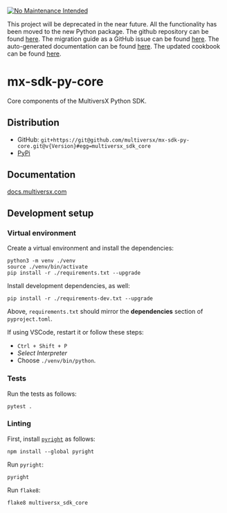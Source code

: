 [![No Maintenance Intended](http://unmaintained.tech/badge.svg)](http://unmaintained.tech/)

This project will be deprecated in the near future. All the functionality has been moved to the new Python package. 
The github repository can be found [here](https://github.com/multiversx/mx-sdk-py).
The migration guide as a GitHub issue can be found [here](https://github.com/multiversx/mx-sdk-py/issues/41).
The auto-generated documentation can be found [here](https://multiversx.github.io/mx-sdk-py/).
The updated cookbook can be found [here](https://github.com/multiversx/mx-sdk-py/blob/main/examples/Cookbook.ipynb).

# mx-sdk-py-core

Core components of the MultiversX Python SDK.

## Distribution
 
 - GitHub: `git+https://git@github.com/multiversx/mx-sdk-py-core.git@v{Version}#egg=multiversx_sdk_core`
 - [PyPi](https://pypi.org/user/multiversx/)

## Documentation

[docs.multiversx.com](https://docs.multiversx.com/sdk-and-tools/erdpy/erdpy/)

## Development setup

### Virtual environment

Create a virtual environment and install the dependencies:

```
python3 -m venv ./venv
source ./venv/bin/activate
pip install -r ./requirements.txt --upgrade
```

Install development dependencies, as well:

```
pip install -r ./requirements-dev.txt --upgrade
```

Above, `requirements.txt` should mirror the **dependencies** section of `pyproject.toml`.

If using VSCode, restart it or follow these steps:
 - `Ctrl + Shift + P`
 - _Select Interpreter_
 - Choose `./venv/bin/python`.

### Tests

Run the tests as follows:

```
pytest .
```

### Linting

First, install [`pyright`](https://github.com/microsoft/pyright) as follows:

```
npm install --global pyright
```

Run `pyright`:

```
pyright
```

Run `flake8`:

```
flake8 multiversx_sdk_core
```
